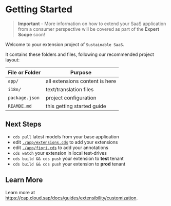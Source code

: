 # Getting Started

> **Important** - More information on how to extend your SaaS application from a consumer perspective will be covered as part of the **Expert Scope** soon! 

Welcome to your extension project of `Sustainable SaaS`.

It contains these folders and files, following our recommended project layout:

| File or Folder | Purpose                        |
|----------------|--------------------------------|
| `app/`         | all extensions content is here |
| `i18n/`        | text/translation files         |
| `package.json` | project configuration          |
| `REAMDE.md`    | this getting started guide     |


## Next Steps

- `cds pull` latest models from your base application
- edit [`./app/extensions.cds`](./app/extensions.cds) to add your extensions
- edit [`./app/fiori.cds`](./app/fiori.cds) to add your annotations
- `cds watch` your extension in local test-drives
- `cds build && cds push` your extension to **test** tenant
- `cds build && cds push` your extension to **prod** tenant


## Learn More

Learn more at https://cap.cloud.sap/docs/guides/extensibility/customization.